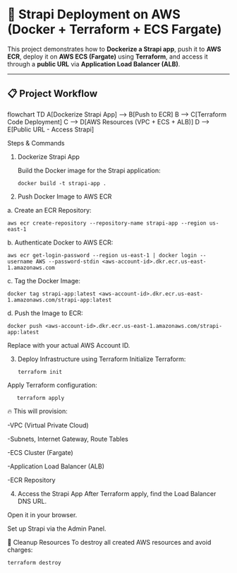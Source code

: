 # 🚀 Strapi Deployment on AWS (Docker + Terraform + ECS Fargate)

This project demonstrates how to **Dockerize a Strapi app**, push it to **AWS ECR**, deploy it on **AWS ECS (Fargate)** using **Terraform**, and access it through a **public URL** via **Application Load Balancer (ALB)**.

---

## 📋 Project Workflow

flowchart TD
A[Dockerize Strapi App] --> B[Push to ECR]
B --> C[Terraform Code Deployment]
C --> D[AWS Resources (VPC + ECS + ALB)]
D --> E[Public URL - Access Strapi]

Steps & Commands

1. Dockerize Strapi App

    Build the Docker image for the Strapi application:

       docker build -t strapi-app .
2. Push Docker Image to AWS ECR

a. Create an ECR Repository:

    aws ecr create-repository --repository-name strapi-app --region us-east-1

b. Authenticate Docker to AWS ECR:

    aws ecr get-login-password --region us-east-1 | docker login --username AWS --password-stdin <aws-account-id>.dkr.ecr.us-east-1.amazonaws.com

c. Tag the Docker Image:

    docker tag strapi-app:latest <aws-account-id>.dkr.ecr.us-east-1.amazonaws.com/strapi-app:latest

d. Push the Image to ECR:

    docker push <aws-account-id>.dkr.ecr.us-east-1.amazonaws.com/strapi-app:latest
 
 Replace <aws-account-id> with your actual AWS Account ID.

3. Deploy Infrastructure using Terraform
   Initialize Terraform:

       terraform init

Apply Terraform configuration:

       terraform apply

🔥 This will provision:

-VPC (Virtual Private Cloud)

-Subnets, Internet Gateway, Route Tables

-ECS Cluster (Fargate)

-Application Load Balancer (ALB)

-ECR Repository


4. Access the Strapi App
   After Terraform apply, find the Load Balancer DNS URL.

Open it in your browser.

Set up Strapi via the Admin Panel.

🧹 Cleanup Resources
To destroy all created AWS resources and avoid charges:

    terraform destroy
